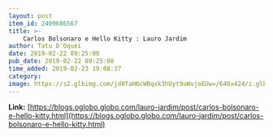 ```yaml
---
layout: post
item_id: 2499686567
title: >-
    Carlos Bolsonaro e Hello Kitty : Lauro Jardim
author: Tatu D'Oquei
date: 2019-02-22 09:25:00
pub_date: 2019-02-22 09:25:00
time_added: 2019-02-23 19:08:37
category: 
image: https://s2.glbimg.com/jd0TaH6cWBqxk3hUyt9uWvjoEUw=/640x424/i.glbimg.com/og/ig/infoglobo1/f/original/2019/02/22/1550845896885588.jpg
---
```


**Link:** [https://blogs.oglobo.globo.com/lauro-jardim/post/carlos-bolsonaro-e-hello-kitty.html](https://blogs.oglobo.globo.com/lauro-jardim/post/carlos-bolsonaro-e-hello-kitty.html)

